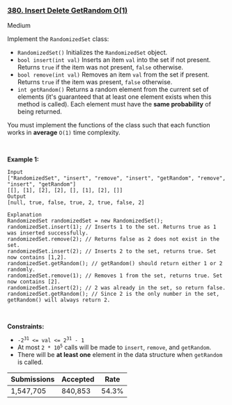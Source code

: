 ### [380. Insert Delete GetRandom O(1)](https://leetcode.com/problems/insert-delete-getrandom-o1/description/?envType=daily-question&envId=2024-01-16)

Medium

Implement the `` RandomizedSet `` class:

*   `` RandomizedSet() `` Initializes the `` RandomizedSet `` object.
*   `` bool insert(int val) `` Inserts an item `` val `` into the set if not present. Returns `` true `` if the item was not present, `` false `` otherwise.
*   `` bool remove(int val) `` Removes an item `` val `` from the set if present. Returns `` true `` if the item was present, `` false `` otherwise.
*   `` int getRandom() `` Returns a random element from the current set of elements (it's guaranteed that at least one element exists when this method is called). Each element must have the __same probability__ of being returned.

You must implement the functions of the class such that each function works in __average__ `` O(1) `` time complexity.

 

<strong class="example">Example 1:</strong>

```
Input
["RandomizedSet", "insert", "remove", "insert", "getRandom", "remove", "insert", "getRandom"]
[[], [1], [2], [2], [], [1], [2], []]
Output
[null, true, false, true, 2, true, false, 2]

Explanation
RandomizedSet randomizedSet = new RandomizedSet();
randomizedSet.insert(1); // Inserts 1 to the set. Returns true as 1 was inserted successfully.
randomizedSet.remove(2); // Returns false as 2 does not exist in the set.
randomizedSet.insert(2); // Inserts 2 to the set, returns true. Set now contains [1,2].
randomizedSet.getRandom(); // getRandom() should return either 1 or 2 randomly.
randomizedSet.remove(1); // Removes 1 from the set, returns true. Set now contains [2].
randomizedSet.insert(2); // 2 was already in the set, so return false.
randomizedSet.getRandom(); // Since 2 is the only number in the set, getRandom() will always return 2.
```

 

__Constraints:__

*   <code>-2<sup>31</sup> <= val <= 2<sup>31</sup> - 1</code>
*   At most `` 2 *  ``<code>10<sup>5</sup></code> calls will be made to `` insert ``, `` remove ``, and `` getRandom ``.
*   There will be __at least one__ element in the data structure when `` getRandom `` is called.

| Submissions    | Accepted     | Rate   |
| -------------- | ------------ | ------ |
| 1,547,705 | 840,853 | 54.3% |